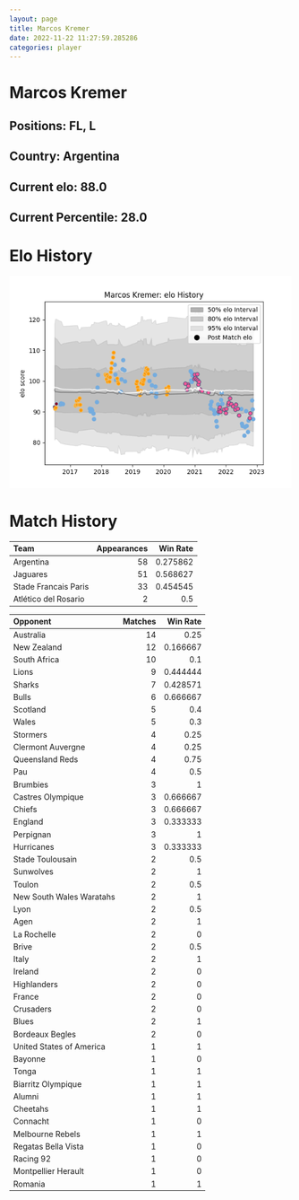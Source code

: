 ```yaml
---  
layout: page  
title: Marcos Kremer  
date: 2022-11-22 11:27:59.285286  
categories: player  
---
```

# Marcos Kremer

## Positions: FL, L

## Country: Argentina

## Current elo: 88.0

## Current Percentile: 28.0

# Elo History


![elo history](history_MarcosKremer.png)
# Match History


| Team                 |   Appearances |   Win Rate |
|:---------------------|--------------:|-----------:|
| Argentina            |            58 |   0.275862 |
| Jaguares             |            51 |   0.568627 |
| Stade Francais Paris |            33 |   0.454545 |
| Atlético del Rosario |             2 |   0.5      |

| Opponent                 |   Matches |   Win Rate |
|:-------------------------|----------:|-----------:|
| Australia                |        14 |   0.25     |
| New Zealand              |        12 |   0.166667 |
| South Africa             |        10 |   0.1      |
| Lions                    |         9 |   0.444444 |
| Sharks                   |         7 |   0.428571 |
| Bulls                    |         6 |   0.666667 |
| Scotland                 |         5 |   0.4      |
| Wales                    |         5 |   0.3      |
| Stormers                 |         4 |   0.25     |
| Clermont Auvergne        |         4 |   0.25     |
| Queensland Reds          |         4 |   0.75     |
| Pau                      |         4 |   0.5      |
| Brumbies                 |         3 |   1        |
| Castres Olympique        |         3 |   0.666667 |
| Chiefs                   |         3 |   0.666667 |
| England                  |         3 |   0.333333 |
| Perpignan                |         3 |   1        |
| Hurricanes               |         3 |   0.333333 |
| Stade Toulousain         |         2 |   0.5      |
| Sunwolves                |         2 |   1        |
| Toulon                   |         2 |   0.5      |
| New South Wales Waratahs |         2 |   1        |
| Lyon                     |         2 |   0.5      |
| Agen                     |         2 |   1        |
| La Rochelle              |         2 |   0        |
| Brive                    |         2 |   0.5      |
| Italy                    |         2 |   1        |
| Ireland                  |         2 |   0        |
| Highlanders              |         2 |   0        |
| France                   |         2 |   0        |
| Crusaders                |         2 |   0        |
| Blues                    |         2 |   1        |
| Bordeaux Begles          |         2 |   0        |
| United States of America |         1 |   1        |
| Bayonne                  |         1 |   0        |
| Tonga                    |         1 |   1        |
| Biarritz Olympique       |         1 |   1        |
| Alumni                   |         1 |   1        |
| Cheetahs                 |         1 |   1        |
| Connacht                 |         1 |   0        |
| Melbourne Rebels         |         1 |   1        |
| Regatas Bella Vista      |         1 |   0        |
| Racing 92                |         1 |   0        |
| Montpellier Herault      |         1 |   0        |
| Romania                  |         1 |   1        |